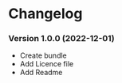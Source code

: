 Changelog
=========

### Version 1.0.0 (2022-12-01)

* Create bundle
* Add Licence file
* Add Readme